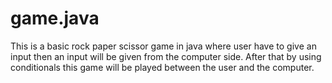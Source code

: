 # game.java
This is a basic rock paper scissor game in java where user have to give an input then an input will be given from the computer side. After that by using conditionals this game will be played between the user and the computer.
